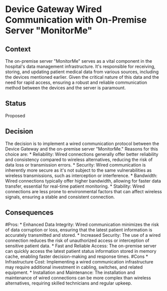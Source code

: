 # Device Gateway Wired Communication with On-Premise Server "MonitorMe"

## Context
The on-premise server "MonitorMe" serves as a vital component in the hospital's data management infrastructure. 
It's responsible for receiving, storing, and updating patient medical data from various sources, including the devices mentioned earlier. 
Given the critical nature of this data and the need for rapid access, 
ensuring a robust and reliable communication method between the devices and the server is paramount.

## Status
Proposed

## Decision
The decision is to implement a wired communication protocol between the Device Gateway and the on-premise server "MonitorMe."
Reasons for this choice are:
    * Reliability: Wired connections generally offer better reliability and consistency compared to wireless alternatives, reducing the risk of data loss or transmission errors.
    * Security: Wired communication is inherently more secure as it's not subject to the same vulnerabilities as wireless transmissions, such as interception or interference.
    * Bandwidth: Wired connections typically offer higher bandwidth, allowing for faster data transfer, essential for real-time patient monitoring.
    * Stability: Wired connections are less prone to environmental factors that can affect wireless signals, ensuring a stable and consistent connection.

## Consequences

#Pros:
    * Enhanced Data Integrity: Wired communication minimizes the risk of data corruption or loss, ensuring that the latest patient information is accurately transmitted and stored.
    * Increased Security: The use of a wired connection reduces the risk of unauthorized access or interception of sensitive patient data.
    * Fast and Reliable Access: The on-premise server can quickly access the latest patient status information stored in memory cache, enabling faster decision-making and response times.
#Cons
    * Infrastructure Cost: Implementing a wired communication infrastructure may require additional investment in cabling, switches, and related equipment.
    * Installation and Maintenance: The installation and maintenance of wired connections can be more complex than wireless alternatives, requiring skilled technicians and regular upkeep.
